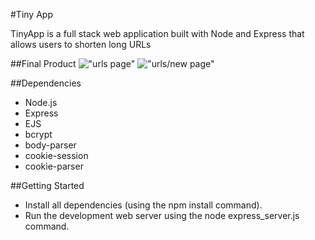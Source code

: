 #Tiny App

TinyApp is a full stack web application built with Node and Express that allows users to shorten long URLs

##Final Product
!["urls page"]()
!["urls/new page"]()


##Dependencies

- Node.js
- Express
- EJS
- bcrypt
- body-parser
- cookie-session
- cookie-parser

##Getting Started

- Install all dependencies (using the npm install command).
- Run the development web server using the node express_server.js command.
